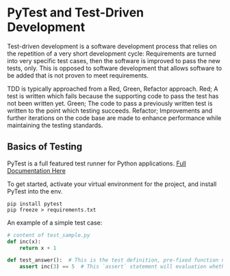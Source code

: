 # PyTest and Test-Driven Development
Test-driven development is a software development process that relies on the repetition of a very short development cycle: Requirements are turned into very specific test cases, then the software is improved to pass the new tests, only. This is opposed to software development that allows software to be added that is not proven to meet requirements.

TDD is typically approached from a Red, Green, Refactor approach. Red; A test is written which fails because the supporting code to pass the test has not been written yet. Green; The code to pass a previously written test is written to the point which testing succeeds. Refactor; Improvements and further iterations on the code base are made to enhance performance while maintaining the testing standards.

## Basics of Testing
PyTest is a full featured test runner for Python applications. [Full Documentation Here](https://docs.pytest.org/en/latest/contents.html#toc)

To get started, activate your virtual environment for the project, and install PyTest into the env.
```
pip install pytest
pip freeze > requirements.txt
```

An example of a simple test case:
```python
# content of test_sample.py
def inc(x):
    return x + 1

def test_answer():  # This is the test definition, pre-fixed function name with `test_`
    assert inc(3) == 5  # This `assert` statement will evaluation whether the conditional is True or False
```

